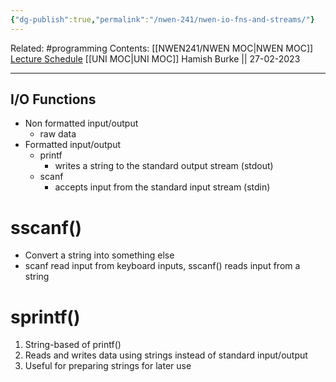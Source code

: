```yaml
---
{"dg-publish":true,"permalink":"/nwen-241/nwen-io-fns-and-streams/"}
---
```



Related: #programming 
Contents: [[NWEN241/NWEN MOC\|NWEN MOC]]
[Lecture Schedule](https://ecs.wgtn.ac.nz/Courses/NWEN241_2023T1/LectureSchedule)
[[UNI MOC\|UNI MOC]]
Hamish Burke || 27-02-2023
***
## I/O Functions
- Non formatted input/output
	- raw data
- Formatted input/output
	- printf
		- writes a string to the standard output stream (stdout)
	- scanf
		- accepts input from the standard input stream (stdin)

# sscanf()
- Convert a string into something else
- scanf read input from keyboard inputs, sscanf() reads input from a string

# sprintf()
1. String-based of printf()
2. Reads and writes data using strings instead of standard input/output
3. Useful for preparing strings for later use


